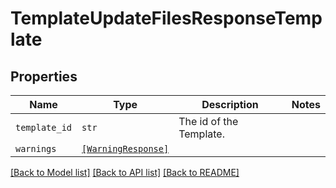# TemplateUpdateFilesResponseTemplate



## Properties

| Name | Type | Description | Notes |
| ---- | ---- | ----------- | ----- |
| `template_id` | ```str``` |  The id of the Template.  |  |
| `warnings` | [```[WarningResponse]```](WarningResponse.md) |    |  |


[[Back to Model list]](../README.md#documentation-for-models) [[Back to API list]](../README.md#documentation-for-api-endpoints) [[Back to README]](../README.md)


